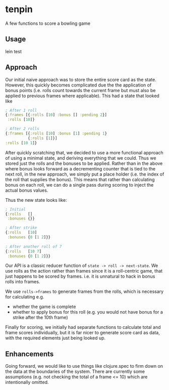# tenpin

A few functions to score a bowling game

## Usage

lein test

## Approach

Our initial naive approach was to store the entire score card as the state. However,
this quickly becomes complicated due the the application of bonus points (i.e. rolls 
count towards the current frame but must also be applied to previous frames where applicable).
This had a state that looked like 

```clojure
; After 1 roll
{:frames [{:rolls [10] :bonus [] :pending 2}]
 :rolls [10]}

; After 2 rolls
{:frames [{:rolls [10] :bonus [1] :pending 1}
          {:rolls [1]}]
:rolls [10 1]}
```

After quickly scratching that, we decided to use a more functional approach of using a minimal state,
and deriving everything that we could. Thus we stored just the rolls and the bonuses to be applied.
Rather than in the above where bonus looks forward as a decrementing counter that is tied to the next roll,
in the new approach, we simply put a place holder (i.e. the index of the roll that supplies the bonus).
This means that rather than calculating bonus on each roll, we can do a single pass during scoring
to inject the actual bonus values.

Thus the new state looks like:

```clojure
; Initial
{:rolls   []
 :bonuses {}}

; After strike
{:rolls   [10]
 :bonuses {0 [1 2]}}
 
; After another roll of 7
{:rolls   [10 7]
 :bonuses {0 [1 2]}}
```

Our API is a classic reducer function of `state -> roll -> next-state`. We use rolls as the action rather 
than frames since it is a roll-centric game, that just happens to be scored by frames. i.e. it is unnatural
to hack in bonus rolls into frames.

We use `rolls->frames` to generate frames from the rolls, which is necessary for calculating e.g.
  - whether the game is complete
  - whether to apply bonus for this roll (e.g. you would not have bonus for a strike after the 10th frame)
  
Finally for scoring, we initially had separate functions to calculate total and frame scores individually,
but it is far nicer to generate score card as data, with the required elements just being looked up.

## Enhancements

Going forward, we would like to use things like clojure.spec to firm down on the data at the boundaries of the system.
There are currently some assumptions (e.g. not checking the total of a frame <= 10) which are intentionally omitted.